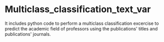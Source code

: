 # Multiclass_classification_text_var
It includes python code to perform a multiclass classification excercise to predict the academic field of professors using the publications' titles and publications' journals.
